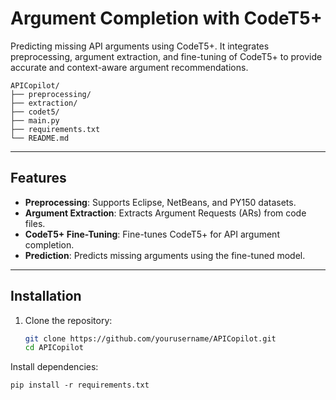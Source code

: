 # Argument Completion with CodeT5+

Predicting missing API arguments using CodeT5+. It integrates preprocessing, argument extraction, and fine-tuning of CodeT5+ to provide accurate and context-aware argument recommendations.
```
APICopilot/
├── preprocessing/
├── extraction/
├── codet5/
├── main.py
├── requirements.txt
└── README.md
```
---

## Features

- **Preprocessing**: Supports Eclipse, NetBeans, and PY150 datasets.
- **Argument Extraction**: Extracts Argument Requests (ARs) from code files.
- **CodeT5+ Fine-Tuning**: Fine-tunes CodeT5+ for API argument completion.
- **Prediction**: Predicts missing arguments using the fine-tuned model.

---

## Installation

1. Clone the repository:
   ```bash
   git clone https://github.com/yourusername/APICopilot.git
   cd APICopilot
   ```
Install dependencies:
```
pip install -r requirements.txt
```
